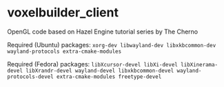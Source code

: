 # voxelbuilder_client

OpenGL code based on Hazel Engine tutorial series by The Cherno  

Required (Ubuntu) packages: `xorg-dev libwayland-dev libxkbcommon-dev wayland-protocols extra-cmake-modules`

Required (Fedora) packages: `libXcursor-devel libXi-devel libXinerama-devel libXrandr-devel wayland-devel libxkbcommon-devel wayland-protocols-devel extra-cmake-modules freetype-devel`